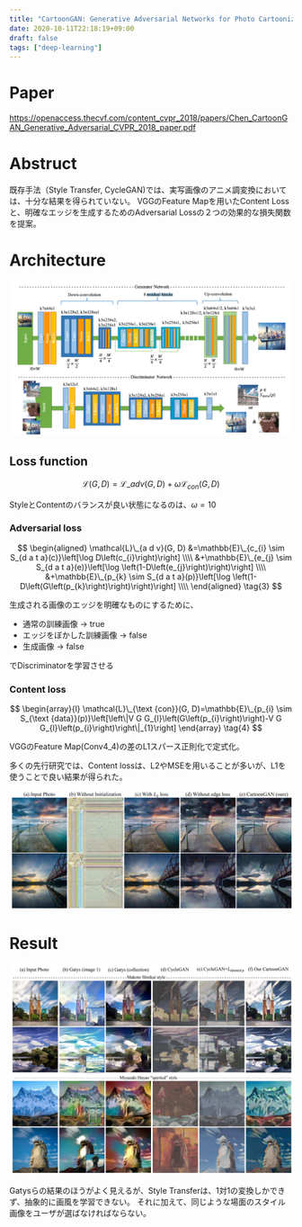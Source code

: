 ```yaml
---
title: "CartoonGAN: Generative Adversarial Networks for Photo Cartoonization"
date: 2020-10-11T22:18:19+09:00
draft: false
tags: ["deep-learning"]
---
```


# Paper
https://openaccess.thecvf.com/content_cvpr_2018/papers/Chen_CartoonGAN_Generative_Adversarial_CVPR_2018_paper.pdf

# Abstruct
既存手法（Style Transfer, CycleGAN)では、実写画像のアニメ調変換においては、十分な結果を得られていない。
VGGのFeature Mapを用いたContent Lossと、明確なエッジを生成するためのAdversarial Lossの２つの効果的な損失関数を提案。

# Architecture
![arch](arch.jpg)

## Loss function
$$
\mathcal{L}(G, D)=\mathcal{L}\_{a d v}(G, D)+\omega \mathcal{L}_{c o n}(G, D) \tag{2}
$$

StyleとContentのバランスが良い状態になるのは、$\omega=10$

### Adversarial loss
$$
\begin{aligned}
\mathcal{L}\_{a d v}(G, D) &=\mathbb{E}\_{c_{i} \sim S_{d a t a}(c)}\left[\log D\left(c_{i}\right)\right] \\\\
&+\mathbb{E}\_{e_{j} \sim S_{d a t a}(e)}\left[\log \left(1-D\left(e_{j}\right)\right)\right] \\\\
&+\mathbb{E}\_{p_{k} \sim S_{d a t a}(p)}\left[\log \left(1-D\left(G\left(p_{k}\right)\right)\right)\right] \\\\
\end{aligned}
\tag{3}
$$

生成される画像のエッジを明確なものにするために、
- 通常の訓練画像 → true
- エッジをぼかした訓練画像 → false
- 生成画像 → false

でDiscriminatorを学習させる

### Content loss

$$
\begin{array}{l}
\mathcal{L}\_{\text {con}}(G, D)=\mathbb{E}\_{p_{i} \sim S_{\text {data}}(p)}\left[\left\|V G G_{l}\left(G\left(p_{i}\right)\right)-V G G_{l}\left(p_{i}\right)\right\|_{1}\right]
\end{array}
\tag{4}
$$

VGGのFeature Map(Conv4_4)の差のL1スパース正則化で定式化。

多くの先行研究では、Content lossは、L2やMSEを用いることが多いが、L1を使うことで良い結果が得られた。

![loss](loss.jpg)

# Result
![result](result.jpg)

Gatysらの結果のほうがよく見えるが、Style Transferは、1対1の変換しかできず、抽象的に画風を学習できない。
それに加えて、同じような場面のスタイル画像をユーザが選ばなければならない。
